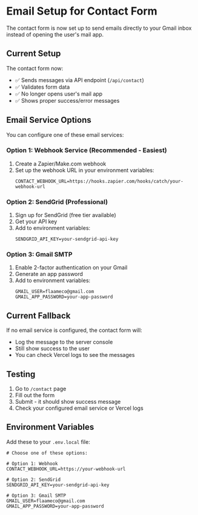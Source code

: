 # Email Setup for Contact Form

The contact form is now set up to send emails directly to your Gmail inbox instead of opening the user's mail app.

## Current Setup

The contact form now:
- ✅ Sends messages via API endpoint (`/api/contact`)
- ✅ Validates form data
- ✅ No longer opens user's mail app
- ✅ Shows proper success/error messages

## Email Service Options

You can configure one of these email services:

### Option 1: Webhook Service (Recommended - Easiest)
1. Create a Zapier/Make.com webhook
2. Set up the webhook URL in your environment variables:
   ```
   CONTACT_WEBHOOK_URL=https://hooks.zapier.com/hooks/catch/your-webhook-url
   ```

### Option 2: SendGrid (Professional)
1. Sign up for SendGrid (free tier available)
2. Get your API key
3. Add to environment variables:
   ```
   SENDGRID_API_KEY=your-sendgrid-api-key
   ```

### Option 3: Gmail SMTP
1. Enable 2-factor authentication on your Gmail
2. Generate an app password
3. Add to environment variables:
   ```
   GMAIL_USER=flaameco@gmail.com
   GMAIL_APP_PASSWORD=your-app-password
   ```

## Current Fallback

If no email service is configured, the contact form will:
- Log the message to the server console
- Still show success to the user
- You can check Vercel logs to see the messages

## Testing

1. Go to `/contact` page
2. Fill out the form
3. Submit - it should show success message
4. Check your configured email service or Vercel logs

## Environment Variables

Add these to your `.env.local` file:
```
# Choose one of these options:

# Option 1: Webhook
CONTACT_WEBHOOK_URL=https://your-webhook-url

# Option 2: SendGrid
SENDGRID_API_KEY=your-sendgrid-api-key

# Option 3: Gmail SMTP
GMAIL_USER=flaameco@gmail.com
GMAIL_APP_PASSWORD=your-app-password
```






